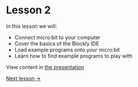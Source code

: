 # Lesson 2
In this lesson we will:
* Connect micro:bit to your computer
* Cover the basics of the Blockly IDE
* Load example programs onto your micro:bit
* Learn how to find example programs to play with

View content in [the presentation](building-microcontroller-games-presentation-2020.pptx?raw=true)

[Next lesson ->](../lesson-3)

